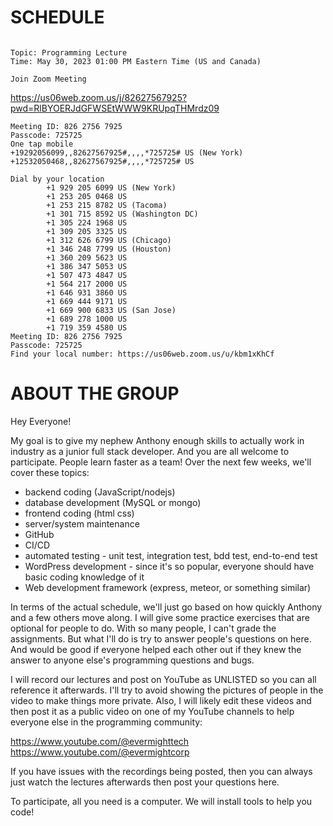 # SCHEDULE

```

Topic: Programming Lecture
Time: May 30, 2023 01:00 PM Eastern Time (US and Canada)

Join Zoom Meeting
```
https://us06web.zoom.us/j/82627567925?pwd=RlBYOERJdGFWSEtWWW9KRUpqTHMrdz09

```
Meeting ID: 826 2756 7925
Passcode: 725725
One tap mobile
+19292056099,,82627567925#,,,,*725725# US (New York)
+12532050468,,82627567925#,,,,*725725# US

Dial by your location
        +1 929 205 6099 US (New York)
        +1 253 205 0468 US
        +1 253 215 8782 US (Tacoma)
        +1 301 715 8592 US (Washington DC)
        +1 305 224 1968 US
        +1 309 205 3325 US
        +1 312 626 6799 US (Chicago)
        +1 346 248 7799 US (Houston)
        +1 360 209 5623 US
        +1 386 347 5053 US
        +1 507 473 4847 US
        +1 564 217 2000 US
        +1 646 931 3860 US
        +1 669 444 9171 US
        +1 669 900 6833 US (San Jose)
        +1 689 278 1000 US
        +1 719 359 4580 US
Meeting ID: 826 2756 7925
Passcode: 725725
Find your local number: https://us06web.zoom.us/u/kbm1xKhCf
```


# ABOUT THE GROUP
Hey Everyone! 

My goal is to give my nephew Anthony enough skills to actually work in industry as a junior full stack developer.  And you are all welcome to participate.  People learn faster as a team!  Over the next few weeks, we'll cover these topics:

- backend coding (JavaScript/nodejs)
- database development (MySQL or mongo)
- frontend coding (html css)
- server/system maintenance
- GitHub
- CI/CD
- automated testing - unit test, integration test, bdd test, end-to-end test
- WordPress development - since it's so popular, everyone should have basic coding knowledge of it
- Web development framework (express, meteor, or something similar)

In terms of the actual schedule, we'll just go based on how quickly Anthony and a few others move along.    I will give some practice exercises that are optional for people to do.  With so many people, I can't grade the assignments.  But what I'll do is try to answer people's questions on here.  And would be good if everyone helped each other out if they knew the answer to anyone else's programming questions and bugs.

I will record our lectures and post on YouTube as UNLISTED so you can all reference it afterwards.  I'll try to avoid showing the pictures of people in the video to make things more private.   Also, I will likely edit these videos and then post it as a public video on one of my YouTube channels to help everyone else in the programming community:

https://www.youtube.com/@evermighttech
https://www.youtube.com/@evermightcorp

If you have issues with the recordings being posted, then you can always just watch the lectures afterwards then post your questions here.

To participate, all you need is a computer.   We will install tools to help you code!